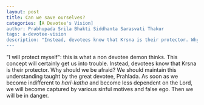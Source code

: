 ```yaml
---
layout: post
title: Can we save ourselves?
categories: [A Devotee's Vision]
author: Prabhupada Srila Bhakti Siddhanta Sarasvati Thakur
tags: a-devotee-vision
description: "Instead, devotees know that Krsna is their protector. Why should we be afraid? We should maintain this understanding taught by the great devotee, Prahlada. As soon as we become indifferent to *hari-katha* and become less dependent on the Lord, we will become captured by various sinful motives and false ego. Then we will be in danger."
---
```


"I will protect myself": this is what a non devotee demon thinks. This concept will certainly get us into trouble. Instead, devotees know that Krsna is their protector. Why should we be afraid? We should maintain this understanding taught by the great devotee, Prahlada. As soon as we become indifferent to *hari-katha* and become less dependent on the Lord, we will become captured by various sinful motives and false ego. Then we will be in danger.



















